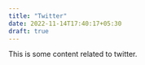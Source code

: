 ```yaml
---
title: "Twitter"
date: 2022-11-14T17:40:17+05:30
draft: true
---
```


This is some content related to twitter.
